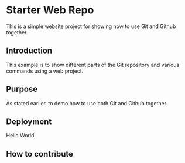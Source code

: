 # Starter Web Repo

This is a simple website project for showing how to use Git and Github together.

## Introduction

This example is to show different parts of the Git repository and various commands using a web project.

## Purpose

As stated earlier, to demo how to use both Git and Github together.

## Deployment

Hello World

## How to contribute
